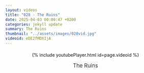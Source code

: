 ```yaml
---
layout: videos
title: "028 - The Ruins"
date: 2025-04-03 00:00:47 +0200
categories: jekyll update
summary: The Ruins
thumbnail: "../assets/images/028vid.jpg"
videoid: eDE2fMDXIjA
---
```


<div style="text-align: center; margin-top: 20px;">
  {% include youtubePlayer.html id=page.videoid %}
  <p style="margin-top: 15px; font-size: 1.2em; color: #333;">
    The Ruins
  </p>
</div>
